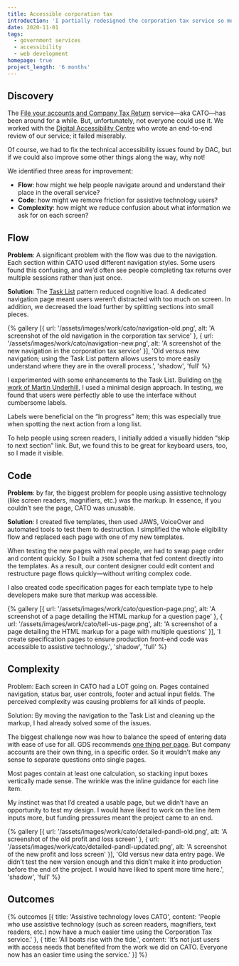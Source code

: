 ```yaml
---
title: Accessible corporation tax
introduction: 'I partially redesigned the corporation tax service so more people could use it.'
date: 2020-11-01
tags:
  - government services
  - accessibility
  - web development
homepage: true
project_length: '6 months'
---
```

## Discovery

The [File your accounts and Company Tax Return](https://www.gov.uk/file-your-company-accounts-and-tax-return) service—aka CATO—has been around for a while. But, unfortunately, not everyone could use it. We worked with the [Digital Accessibility Centre](http://digitalaccessibilitycentre.org/) who wrote an end-to-end review of our service; it failed miserably.

Of course, we had to fix the technical accessibility issues found by DAC, but if we could also improve some other things along the way, why not!

We identified three areas for improvement:

* **Flow**: how might we help people navigate around and understand their place in the overall service?
* **Code**: how might we remove friction for assistive technology users?
* **Complexity**: how might we reduce confusion about what information we ask for on each screen?

## Flow

**Problem**: A significant problem with the flow was due to the navigation. Each section within CATO used different navigation styles. Some users found this confusing, and we’d often see people completing tax returns over multiple sessions rather than just once.

**Solution**: The [Task List](https://design-system.service.gov.uk/patterns/task-list-pages/) pattern reduced cognitive load. A dedicated navigation page meant users weren’t distracted with too much on screen. In addition, we decreased the load further by splitting sections into small pieces.

{% gallery [{
  url: '/assets/images/work/cato/navigation-old.png',
  alt: 'A screenshot of the old navigation in the corporation tax service'
}, {
  url: '/assets/images/work/cato/navigation-new.png',
  alt: 'A screenshot of the new navigation in the corporation tax service'
}], 
'Old versus new navigation; using the Task List pattern allows users to more easily understand where they are in the overall process.', 
'shadow', 
'full' 
%}

I experimented with some enhancements to the Task List. Building on [the work of Martin Underhill](https://www.tempertemper.net/portfolio/a-minimal-task-list-pattern-for-govuk), I used a minimal design approach. In testing, we found that users were perfectly able to use the interface without cumbersome labels. 

Labels were beneficial on the “In progress” item; this was especially true when spotting the next action from a long list. 

To help people using screen readers, I initially added a visually hidden “skip to next section” link. But, we found this to be great for keyboard users, too, so I made it visible.

## Code
**Problem**: by far, the biggest problem for people using assistive technology (like screen readers, magnifiers, etc.) was the markup. In essence, if you couldn’t see the page, CATO was unusable.

**Solution**: I created five templates, then used JAWS, VoiceOver and automated tools to test them to destruction. I simplified the whole eligibility flow and replaced each page with one of my new templates.

When testing the new pages with real people, we had to swap page order and content quickly. So I built a `JSON` schema that fed content directly into the templates. As a result, our content designer could edit content and restructure page flows quickly—without writing complex code.

I also created code specification pages for each template type to help developers make sure that markup was accessible. 

{% gallery [{
  url: '/assets/images/work/cato/question-page.png',
  alt: 'A screenshot of a page detailing the HTML markup for a question page'
}, {
  url: '/assets/images/work/cato/tell-us-page.png',
  alt: 'A screenshot of a page detailing the HTML markup for a page with multiple questions'
}], 
'I create specification pages to ensure production front-end code was accessible to assistive technology.', 
'shadow', 
'full' 
%}

## Complexity
Problem: Each screen in CATO had a LOT going on. Pages contained navigation, status bar, user controls, footer and actual input fields. The perceived complexity was causing problems for all kinds of people.

Solution: By moving the navigation to the Task List and cleaning up the markup, I had already solved some of the issues. 

The biggest challenge now was how to balance the speed of entering data with ease of use for all. GDS recommends [one thing per page](https://www.gov.uk/service-manual/design/form-structure#start-with-one-thing-per-page). But company accounts are their own thing, in a specific order. So it wouldn’t make any sense to separate questions onto single pages.

Most pages contain at least one calculation, so stacking input boxes vertically made sense. The wrinkle was the inline guidance for each line item. 

My instinct was that I’d created a usable page, but we didn’t have an opportunity to test my design. I would have liked to work on the line item inputs more, but funding pressures meant the project came to an end.

{% gallery [{
  url: '/assets/images/work/cato/detailed-pandl-old.png',
  alt: 'A screenshot of the old profit and loss screen'
}, {
  url: '/assets/images/work/cato/detailed-pandl-updated.png',
  alt: 'A screenshot of the new profit and loss screen'
}], 
'Old versus new data entry page. We didn’t test the new version enough and this didn’t make it into production before the end of the project. I would have liked to spent more time here.', 
'shadow', 
'full' 
%}

## Outcomes
{% outcomes [{
  title: 'Assistive technology loves CATO',
  content: 'People who use assistive technology (such as screen readers, magnifiers, text readers, etc.) now have a much easier time using the Corporation Tax service.'
}, {
  title: 'All boats rise with the tide.',
  content: 'It’s not just users with access needs that benefited from the work we did on CATO. Everyone now has an easier time using the service.'
}] %}